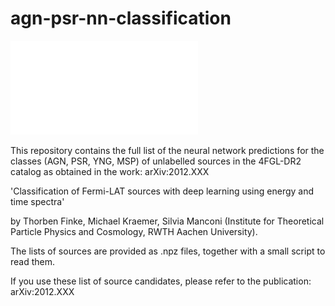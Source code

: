 # agn-psr-nn-classification

![plot](map_dnn_glat.pdf)

This repository contains the full list of the neural network predictions for the classes (AGN, PSR, YNG, MSP) of unlabelled sources in the 4FGL-DR2 catalog as obtained in the work: arXiv:2012.XXX 

'Classification of Fermi-LAT sources with deep learning using energy and time spectra'

by Thorben Finke, Michael Kraemer, Silvia Manconi (Institute for Theoretical Particle Physics and Cosmology, RWTH Aachen University). 

The lists of sources are provided as .npz files, together with a small script to read them. 

If you use these list of source candidates, please refer to the publication: arXiv:2012.XXX
